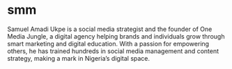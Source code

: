 # smm
Samuel Amadi Ukpe is a social media strategist and the founder of One Media Jungle, a digital agency helping brands and individuals grow through smart marketing and digital education. With a passion for empowering others, he has trained hundreds in social media management and content strategy, making a mark in Nigeria’s digital space.
